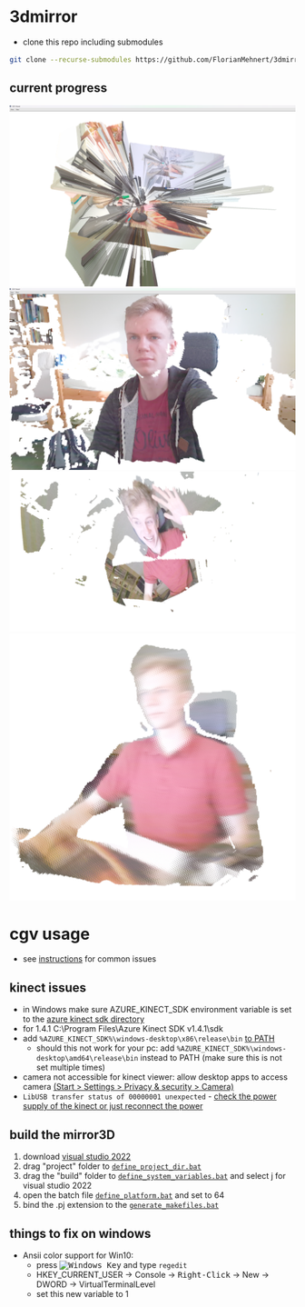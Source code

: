 # 3dmirror
- clone this repo including submodules
```bash
git clone --recurse-submodules https://github.com/FlorianMehnert/3dmirror.git
```
## current progress
![invalid borders](./images/invalid_borders.png)
![webcam](./images/discarded_triangles_webcam.png)
![funny image](./images/funny_distorted_picture.png)
![sad mirror](./images/sad_mirror.png)

# cgv usage
- see [instructions](https://github.com/lintianfang/coding_issues_cgv/blob/master/how%20to%20use%20%20cgv_framework.txt) for common issues
## kinect issues
- in Windows make sure AZURE_KINECT_SDK environment variable is set to the [azure kinect sdk directory](https://github.com/microsoft/Azure-Kinect-Sensor-SDK)
- for 1.4.1 C:\Program Files\Azure Kinect SDK v1.4.1\sdk
- add `%AZURE_KINECT_SDK%\windows-desktop\x86\release\bin` [to PATH](https://www.architectryan.com/2018/03/17/add-to-the-path-on-windows-10/)
    - should this not work for your pc: add `%AZURE_KINECT_SDK%\windows-desktop\amd64\release\bin` instead to PATH (make sure this is not set multiple times)
- camera not accessible for kinect viewer: allow desktop apps to access camera [(Start > Settings > Privacy & security > Camera)](https://support.microsoft.com/en-us/windows/manage-app-permissions-for-your-camera-in-windows-87ebc757-1f87-7bbf-84b5-0686afb6ca6b)
- `LibUSB transfer status of 00000001 unexpected` - [check the power supply of the kinect or just reconnect the power](https://github.com/microsoft/Azure-Kinect-Sensor-SDK/issues/1335)

## build the mirror3D
1. download [visual studio 2022](https://visualstudio.microsoft.com/de/downloads/)
2. drag "project" folder to [`define_project_dir.bat`](../cgv/define_project_dir.bat)
3. drag the "build" folder to [`define_system_variables.bat`](../cgv/define_system_variables.bat) and select j for visual studio 2022
4. open the batch file [`define_platform.bat`](../cgv/define_platform.bat) and set to 64
5. bind the .pj extension to the [`generate_makefiles.bat`](../cgv/bin/generate_makefiles.bat)

## things to fix on windows
- Ansii color support for Win10:
    - press <kbd>![Windows Key](https://i.stack.imgur.com/B8Zit.png)</kbd> and type `regedit`
    - HKEY_CURRENT_USER -> Console -> <kbd>Right-Click</kbd> -> New -> DWORD -> VirtualTerminalLevel
    - set this new variable to 1
